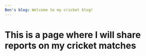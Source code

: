 ```yaml
---
Ben's blog: Welcome to my cricket blog!
---
```


# This is a page where I will share reports on my cricket matches
